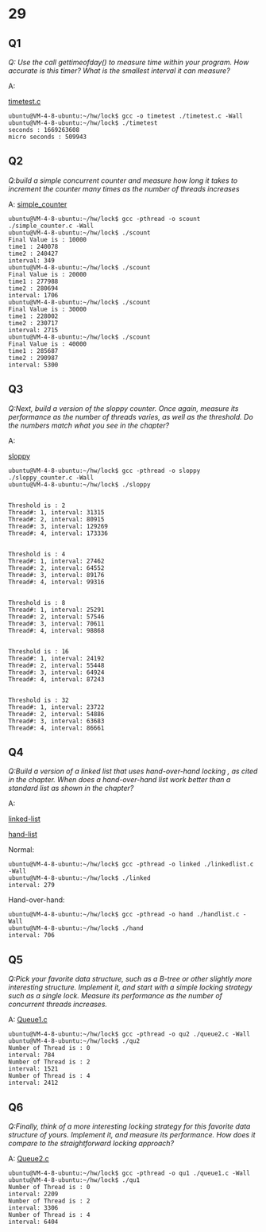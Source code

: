 # 29

## Q1

*Q: Use
the call gettimeofday() to measure time within your program.
How accurate is this timer? What is the smallest interval it can measure?*

A: 

[timetest.c](./29/timetest.c)

```
ubuntu@VM-4-8-ubuntu:~/hw/lock$ gcc -o timetest ./timetest.c -Wall
ubuntu@VM-4-8-ubuntu:~/hw/lock$ ./timetest
seconds : 1669263608
micro seconds : 509943
```

## Q2

*Q:build a simple concurrent counter and measure how long it
takes to increment the counter many times as the number of threads
increases*

A: [simple_counter](./29/simple_counter.c)

```
ubuntu@VM-4-8-ubuntu:~/hw/lock$ gcc -pthread -o scount ./simple_counter.c -Wall
ubuntu@VM-4-8-ubuntu:~/hw/lock$ ./scount
Final Value is : 10000
time1 : 240078
time2 : 240427
interval: 349
ubuntu@VM-4-8-ubuntu:~/hw/lock$ ./scount
Final Value is : 20000
time1 : 277988
time2 : 280694
interval: 1706
ubuntu@VM-4-8-ubuntu:~/hw/lock$ ./scount
Final Value is : 30000
time1 : 228002
time2 : 230717
interval: 2715
ubuntu@VM-4-8-ubuntu:~/hw/lock$ ./scount
Final Value is : 40000
time1 : 285687
time2 : 290987
interval: 5300
```


## Q3

*Q:Next, build a version of the sloppy counter. Once again, measure its
performance as the number of threads varies, as well as the threshold. Do the numbers match what you see in the chapter?*

A: 

[sloppy](./29/sloppy_counter.c)

```
ubuntu@VM-4-8-ubuntu:~/hw/lock$ gcc -pthread -o sloppy ./sloppy_counter.c -Wall
ubuntu@VM-4-8-ubuntu:~/hw/lock$ ./sloppy


Threshold is : 2
Thread#: 1, interval: 31315
Thread#: 2, interval: 80915
Thread#: 3, interval: 129269
Thread#: 4, interval: 173336


Threshold is : 4
Thread#: 1, interval: 27462
Thread#: 2, interval: 64552
Thread#: 3, interval: 89176
Thread#: 4, interval: 99316


Threshold is : 8
Thread#: 1, interval: 25291
Thread#: 2, interval: 57546
Thread#: 3, interval: 70611
Thread#: 4, interval: 98868


Threshold is : 16
Thread#: 1, interval: 24192
Thread#: 2, interval: 55448
Thread#: 3, interval: 64924
Thread#: 4, interval: 87243


Threshold is : 32
Thread#: 1, interval: 23722
Thread#: 2, interval: 54886
Thread#: 3, interval: 63683
Thread#: 4, interval: 86661
```

## Q4

*Q:Build a version of a linked list that uses hand-over-hand locking
, as cited in the chapter. When does a hand-over-hand list work better than a
standard list as shown in the chapter?*

A: 

[linked-list](./29/linkedlist.c)

[hand-list](./29/handlist.c)

Normal: 
```
ubuntu@VM-4-8-ubuntu:~/hw/lock$ gcc -pthread -o linked ./linkedlist.c -Wall
ubuntu@VM-4-8-ubuntu:~/hw/lock$ ./linked
interval: 279
```

Hand-over-hand:
```
ubuntu@VM-4-8-ubuntu:~/hw/lock$ gcc -pthread -o hand ./handlist.c -Wall
ubuntu@VM-4-8-ubuntu:~/hw/lock$ ./hand
interval: 706
```

## Q5

*Q:Pick your favorite data structure, such as a B-tree or other slightly
more interesting structure. Implement it, and start with a simple
locking strategy such as a single lock. Measure its performance as
the number of concurrent threads increases.*

A: [Queue1.c](./29/queue1.c)

```
ubuntu@VM-4-8-ubuntu:~/hw/lock$ gcc -pthread -o qu2 ./queue2.c -Wall
ubuntu@VM-4-8-ubuntu:~/hw/lock$ ./qu2
Number of Thread is : 0
interval: 784
Number of Thread is : 2
interval: 1521
Number of Thread is : 4
interval: 2412
```

## Q6

*Q:Finally, think of a more interesting locking strategy for this favorite
data structure of yours. Implement it, and measure its performance.
How does it compare to the straightforward locking approach?*

A: [Queue2.c](./29/queue2.c)

```
ubuntu@VM-4-8-ubuntu:~/hw/lock$ gcc -pthread -o qu1 ./queue1.c -Wall
ubuntu@VM-4-8-ubuntu:~/hw/lock$ ./qu1
Number of Thread is : 0
interval: 2209
Number of Thread is : 2
interval: 3306
Number of Thread is : 4
interval: 6404
```